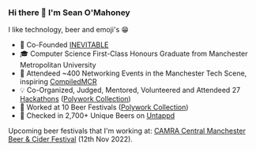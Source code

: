 ### Hi there 👋 I'm Sean O'Mahoney

I like technology, beer and emoji's 😁

- 🏢 Co-Founded [INEVITABLE](https://inevitableinnovations.com/)
- 🎓 Computer Science First-Class Honours Graduate from Manchester Metropolitan University
- 🤝 Attendeed ~400 Networking Events in the Manchester Tech Scene, inspiring [CompiledMCR](https://compiledmcr.com/)
- 💡 Co-Organized, Judged, Mentored, Volunteered and Attendeed 27 [Hackathons](https://hackathon.guide/) ([Polywork Collection](https://www.polywork.com/sean12697/collections/1081458))
- 🎪 Worked at 10 Beer Festivals ([Polywork Collection](https://www.polywork.com/sean12697/collections/1081961))
- 🍻 Checked in 2,700+ Unique Beers on [Untappd](https://untappd.com/user/sean12697)

Upcoming beer festivals that I'm working at: [CAMRA Central Manchester Beer & Cider Festival](https://centralmanchesterbeerfest.com/) (12th Nov 2022).
